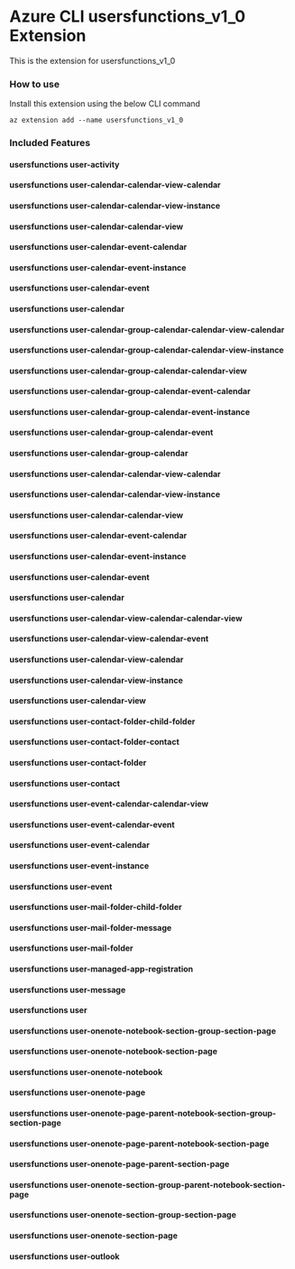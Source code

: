 # Azure CLI usersfunctions_v1_0 Extension #
This is the extension for usersfunctions_v1_0

### How to use ###
Install this extension using the below CLI command
```
az extension add --name usersfunctions_v1_0
```

### Included Features ###
#### usersfunctions user-activity ####
#### usersfunctions user-calendar-calendar-view-calendar ####
#### usersfunctions user-calendar-calendar-view-instance ####
#### usersfunctions user-calendar-calendar-view ####
#### usersfunctions user-calendar-event-calendar ####
#### usersfunctions user-calendar-event-instance ####
#### usersfunctions user-calendar-event ####
#### usersfunctions user-calendar ####
#### usersfunctions user-calendar-group-calendar-calendar-view-calendar ####
#### usersfunctions user-calendar-group-calendar-calendar-view-instance ####
#### usersfunctions user-calendar-group-calendar-calendar-view ####
#### usersfunctions user-calendar-group-calendar-event-calendar ####
#### usersfunctions user-calendar-group-calendar-event-instance ####
#### usersfunctions user-calendar-group-calendar-event ####
#### usersfunctions user-calendar-group-calendar ####
#### usersfunctions user-calendar-calendar-view-calendar ####
#### usersfunctions user-calendar-calendar-view-instance ####
#### usersfunctions user-calendar-calendar-view ####
#### usersfunctions user-calendar-event-calendar ####
#### usersfunctions user-calendar-event-instance ####
#### usersfunctions user-calendar-event ####
#### usersfunctions user-calendar ####
#### usersfunctions user-calendar-view-calendar-calendar-view ####
#### usersfunctions user-calendar-view-calendar-event ####
#### usersfunctions user-calendar-view-calendar ####
#### usersfunctions user-calendar-view-instance ####
#### usersfunctions user-calendar-view ####
#### usersfunctions user-contact-folder-child-folder ####
#### usersfunctions user-contact-folder-contact ####
#### usersfunctions user-contact-folder ####
#### usersfunctions user-contact ####
#### usersfunctions user-event-calendar-calendar-view ####
#### usersfunctions user-event-calendar-event ####
#### usersfunctions user-event-calendar ####
#### usersfunctions user-event-instance ####
#### usersfunctions user-event ####
#### usersfunctions user-mail-folder-child-folder ####
#### usersfunctions user-mail-folder-message ####
#### usersfunctions user-mail-folder ####
#### usersfunctions user-managed-app-registration ####
#### usersfunctions user-message ####
#### usersfunctions user ####
#### usersfunctions user-onenote-notebook-section-group-section-page ####
#### usersfunctions user-onenote-notebook-section-page ####
#### usersfunctions user-onenote-notebook ####
#### usersfunctions user-onenote-page ####
#### usersfunctions user-onenote-page-parent-notebook-section-group-section-page ####
#### usersfunctions user-onenote-page-parent-notebook-section-page ####
#### usersfunctions user-onenote-page-parent-section-page ####
#### usersfunctions user-onenote-section-group-parent-notebook-section-page ####
#### usersfunctions user-onenote-section-group-section-page ####
#### usersfunctions user-onenote-section-page ####
#### usersfunctions user-outlook ####